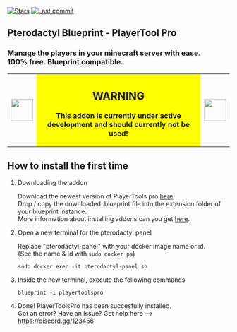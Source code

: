 [![Stars](https://img.shields.io/github/stars/MrAhmalo/pterodactyl-themes)](#) [![Last commit](https://img.shields.io/github/last-commit/MrAhmalo/pterodactyl-themes)](#)

## Pterodactyl Blueprint - PlayerTool Pro
### Manage the players in your minecraft server with ease. <br> 100% free. Blueprint compatible.

<table>
<tr>
<td><img src="https://www.pngall.com/wp-content/uploads/8/Red-Warning-PNG-Free-Download.png" width="50"></td>
<td align="center" bgcolor="#FFFF00">

## WARNING
  
**This addon is currently under active development and should currently not be used!**

</td>
<td><img src="https://www.pngall.com/wp-content/uploads/8/Red-Warning-PNG-Free-Download.png" width="50"></td>
</tr>
</table>

## How to install the first time 

1. Downloading the addon
	 
	 Download the newest version of PlayerTools pro [here](example.com). <br>
	 Drop / copy the downloaded .blueprint file into the extension folder of your blueprint instance.<br>
	 More information about installing addons can you get [here](example.com).<br>

2. Open a new terminal for the pterodactyl panel
   
   Replace "pterodactyl-panel" with your docker image name or id. <br>
   (See the name & id with ```sudo docker ps```)
   ```shell
   sudo docker exec -it pterodactyl-panel sh
   ```

3. Inside the new terminal, execute the following commands
   ```shell
   blueprint -i playertoolspro
   ```

4. Done! PlayerToolsPro has been succesfully installed. <br>
	 Got an error? Have an issue? Get help here --> https://discord.gg/123456
